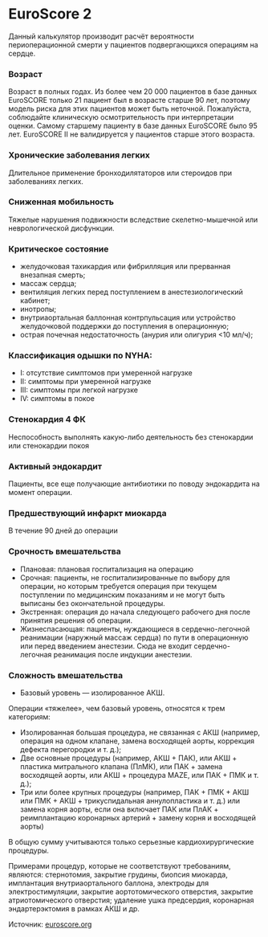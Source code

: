 # EuroScore 2

Данный калькулятор производит расчёт вероятности периоперационной смерти у пациентов 
подвергающихся операциям на сердце.

### **Возраст**
Возраст в полных годах. Из более чем 20 000 пациентов в базе данных EuroSCORE только 21 пациент был в возрасте старше 90 лет, 
поэтому модель риска для этих пациентов может быть неточной. Пожалуйста, соблюдайте клиническую осмотрительность при интерпретации оценки.
Самому старшему пациенту в базе данных EuroSCORE было 95 лет. 
EuroSCORE II не валидируется у пациентов старше этого возраста.

### **Хронические заболевания легких**
Длительное применение бронходилятаторов или стероидов при заболеваниях легких.

### **Сниженная мобильность**
Тяжелые нарушения подвижности вследствие скелетно-мышечной или неврологической дисфункции.

### **Критическое состояние**
* желудочковая тахикардия или фибрилляция или прерванная внезапная смерть;
* массаж сердца;
* вентиляция легких перед поступлением в анестезиологический кабинет;
* инотропы;
* внутриаортальная баллонная контрпульсация или устройство желудочковой поддержки до поступления в операционную;
* острая почечная недостаточность (анурия или олигурия <10 мл/ч);

### **Классификация одышки по NYHA:**
* I: отсутствие симптомов при умеренной нагрузке
* II: симптомы при умеренной нагрузке
* III: симптомы при легкой нагрузке
* IV: симптомы в покое

### **Стенокардия 4 ФК**
Неспособность выполнять какую-либо деятельность без стенокардии или стенокардии покоя

### **Активный эндокардит**
Пациенты, все еще получающие антибиотики по поводу эндокардита на момент операции.

### **Предшествующий инфаркт миокарда**
В течение 90 дней до операции

### **Срочность вмешательства**
* Плановая: плановая госпитализация на операцию
* Срочная: пациенты, не госпитализированные по выбору для операции, 
но которым требуется операция при текущем поступлении по медицинским показаниям 
и не могут быть выписаны без окончательной процедуры.
* Экстренная: операция до начала следующего рабочего дня после принятия решения об операции.
* Жизнеспасающая: пациенты, нуждающиеся в сердечно-легочной реанимации (наружный массаж сердца) по пути в операционную или перед введением анестезии. 
Сюда не входит сердечно-легочная реанимация после индукции анестезии.

### **Сложность вмешательства** 

* Базовый уровень — изолированное АКШ. 

Операции «тяжелее», чем базовый уровень, относятся к трем категориям:
* Изолированная большая процедура, не связанная с АКШ 
(например, операция на одном клапане, замена восходящей аорты, коррекция дефекта перегородки и т. д.);
* Две основные процедуры (например, АКШ + ПАК), или АКШ + пластика митрального клапана (ПлМК),
или ПАК + замена восходящей аорты, или АКШ + процедура MAZE, или ПАК + ПМК и т. д.);
* Три или более крупных процедуры (например, ПАК + ПМК + АКШ или ПМК + АКШ + трикуспидальная аннулопластика и т. д.) или замена корня аорты,
если она включает ПАК или ПлАК + реимплантацию коронарных артерий + замену корня и восходящей аорты)

В общую сумму учитываются только серьезные кардиохирургические процедуры. 

Примерами процедур, которые не соответствуют требованиям, являются: стернотомия, закрытие грудины, биопсия миокарда, имплантация внутриаортального баллона, 
электроды для электростимуляции, закрытие аортотомического отверстия, закрытие атриотомического отверстия;
удаление ушка предсердия, коронарная эндартерэктомия в рамках АКШ и др.


Источник: [euroscore.org](https://www.euroscore.org)
<br>
<br>
<br>
<br>
